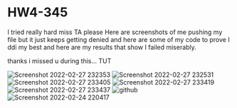 # HW4-345

I tried really hard miss TA please
Here are screenshots of me pushing my file but it just keeps getting denied
and here are some of my code to prove I ddi my best
and here are my results that show I failed miserably. 

thanks i missed u during this... TUT 

![Screenshot 2022-02-27 232353](https://user-images.githubusercontent.com/97979359/155924835-34c2743a-b803-4479-a98b-0972e2449d5e.jpg)
![Screenshot 2022-02-27 232531](https://user-images.githubusercontent.com/97979359/155924851-27b726fe-ea33-495d-bf69-f43bb4837c62.jpg)
![Screenshot 2022-02-27 233405](https://user-images.githubusercontent.com/97979359/155924861-3f46837b-c025-47d6-b009-c5238b19e48d.jpg)
![Screenshot 2022-02-27 233419](https://user-images.githubusercontent.com/97979359/155924873-eddfd3f5-f871-4d88-ac21-4c6644ef4981.jpg)
![Screenshot 2022-02-27 233437](https://user-images.githubusercontent.com/97979359/155924888-1e8addb7-02df-43c0-8de8-9e2470c6d21a.jpg)
![github](https://user-images.githubusercontent.com/97979359/155924920-8cc15f11-9bca-4b3c-a1bb-74bf67fbfd74.jpg)
![Screenshot 2022-02-24 220417](https://user-images.githubusercontent.com/97979359/155924936-e502e5a1-1869-47d8-9cf8-e57dddccd590.jpg)
